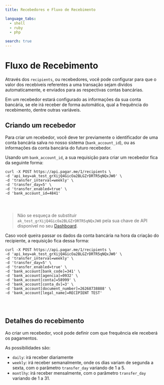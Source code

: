 ```yaml
---
title: Recebedores e Fluxo de Recebimento

language_tabs:
  - shell
  - ruby
  - php

search: true
---
```


# Fluxo de Recebimento

Através dos `recipients`, ou recebedores, você pode configurar para que o valor dos recebíveis referentes a uma transação sejam dividos automaticamente, e enviados para as respectivas contas bancárias.

Em um recebedor estará configurado as informações da sua conta bancária, se ele irá receber de forma automática, qual a frequência do recebimento, dentre outras variáveis.

## Criando um recebedor

Para criar um recebedor, você deve ter previamente o identificador de uma conta bancária salva no nosso sistema (`bank_account_id`), ou as informações da conta bancária do futuro recebedor.

Usando um `bank_account_id`, a sua requisição para criar um recebedor fica da seguinte forma:

```shell
curl -X POST https://api.pagar.me/1/recipients \
-d 'api_key=ak_test_grXijQ4GicOa2BLGZrDRTR5qNQxJW0' \
-d 'transfer_interval=weekly' \
-d 'transfer_day=5' \
-d 'transfer_enabled=true' \
-d 'bank_account_id=4841'
```

```ruby

```

```php

```

```cs

```

> Não se esqueça de substituir `ak_test_grXijQ4GicOa2BLGZrDRTR5qNQxJW0` pela
> sua chave de API disponível no seu [Dashboard](https://dashboard.pagar.me/).

Caso você queira passar os dados da conta bancária na hora da criação do recipiente, a requisição fica dessa forma:

```shell
curl -X POST https://api.pagar.me/1/recipients \
-d 'api_key=ak_test_grXijQ4GicOa2BLGZrDRTR5qNQxJW0' \
-d 'transfer_interval=weekly' \
-d 'transfer_day=5' \
-d 'transfer_enabled=true' \
-d 'bank_account[bank_code]=341' \
-d 'bank_account[agencia]=0932' \
-d 'bank_account[conta]=58999' \
-d 'bank_account[conta_dv]=3' \
-d 'bank_account[document_number]=26268738888' \
-d 'bank_account[legal_name]=RECIPIENT TEST'
```

```ruby

```

```php

```

```cs

```

## Detalhes do recebimento

Ao criar um recebedor, você pode definir com que frequência ele receberá os pagamentos.

As possibilidades são:

- `daily`: irá receber diariamente
- `weekly`: irá receber semanalmente, onde os dias variam de segunda a sexta, com o parâmetro `transfer_day` variando de 1 a 5.
- `montlhy`: irá receber mensalmente, com o parâmetro `transfer_day` variando de 1 a 31.

